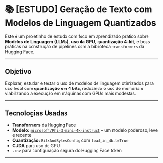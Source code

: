 # 📚 [ESTUDO] Geração de Texto com Modelos de Linguagem Quantizados

Este é um projetinho de estudo com foco em aprendizado prático sobre **Modelos de Linguagem (LLMs)**, **uso da GPU**, **quantização 4-bit**, e boas práticas na construção de pipelines com a biblioteca `transformers` da Hugging Face.

---

## Objetivo

Explorar, estudar e testar o uso de modelos de linguagem otimizados para uso local com **quantização em 4 bits**, reduzindo o uso de memória e viabilizando a execução em máquinas com GPUs mais modestas.

---

## Tecnologias Usadas

- **Transformers** da Hugging Face
- **Modelo:** [`microsoft/Phi-3-mini-4k-instruct`](https://huggingface.co/microsoft/Phi-3-mini-4k-instruct) – um modelo poderoso, leve e recente
- **Quantização:** `BitsAndBytesConfig` com `load_in_4bit=True`
- **CUDA** para uso de GPU
- `.env` para configuração segura do Hugging Face token

---
